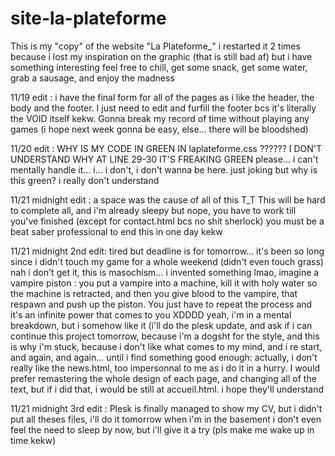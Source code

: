 # site-la-plateforme

This is my "copy" of the website "La Plateforme_"
i restarted it 2 times because i lost my inspiration on the graphic (that is still bad af) but i have something interesting
feel free to chill, get some snack, get some water, grab a sausage, and enjoy the madness

11/19 edit : i have the final form for all of the pages as i like the header, the body and the footer. I just need to edit and furfill the footer bcs it's literally the VOID itself kekw.
Gonna break my record of time without playing any games (i hope next week gonna be easy, else... there will be bloodshed)

11/20 edit : WHY IS MY CODE IN GREEN IN laplateforme.css ?????? I DON'T UNDERSTAND WHY AT LINE 29-30 IT'S FREAKING GREEN
please... i can't mentally handle it... i... i don't, i don't wanna be here. just joking but why is this green? i really don't understand  

11/21 midnight edit : a space was the cause of all of this T_T
This will be hard to complete all, and i'm already sleepy but nope, you have to work till you've finished (except for contact.html bcs no shit sherlock)
you must be a beat saber professional to end this in one day kekw

11/21 midnight 2nd edit: tired but deadline is for tomorrow... it's been so long since i didn't touch my game for a whole weekend (didn't even touch grass)
nah i don't get it, this is masochism... i invented something lmao, imagine a vampire piston : you put a vampire into a machine, kill it with holy water so the machine is retracted, and then you give blood to the vampire, that respawn and push up the piston. You just have to repeat the process and it's an infinite power that comes to you XDDDD
yeah, i'm in a mental breakdown, but i somehow like it
(i'll do the plesk update, and ask if i can continue this project tomorrow, because i'm a dogsht for the style, and this is why i'm stuck, because i don't like what comes to my mind, and i re start, and again, and again... until i find something good enough: actually, i don't really like the news.html, too impersonnal to me as i do it in a hurry. I would prefer remastering the whole design of each page, and changing all of the text, but if i did that, i would be still at accueil.html.
i hope they'll understand 

11/21 midnight 3rd edit : Plesk is finally managed to show my CV, but i didn't put all theses files, i'll do it tomorrow when i'm in the basement
i don't even feel the need to sleep by now, but i'll give it a try (pls make me wake up in time kekw)
